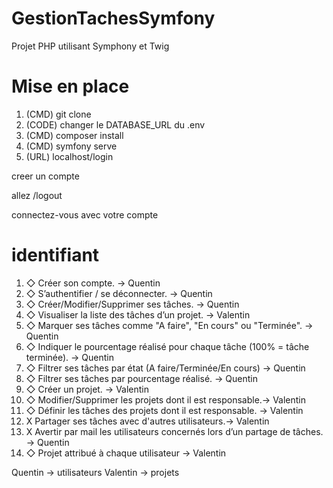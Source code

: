 # GestionTachesSymfony
Projet PHP utilisant Symphony et Twig

# Mise en place
1. (CMD) git clone
2. (CODE) changer le DATABASE_URL du .env
3. (CMD) composer install
4. (CMD) symfony serve
5. (URL) localhost/login

creer un compte 

allez /logout

connectez-vous avec votre compte


# identifiant

1. ◇ Créer son compte. -> Quentin  
2. ◇ S’authentifier / se déconnecter. -> Quentin
3. ◇ Créer/Modifier/Supprimer ses tâches. -> Quentin 
4. ◇ Visualiser la liste des tâches d’un projet. -> Valentin
5. ◇ Marquer ses tâches comme "A faire", "En cours" ou "Terminée". -> Quentin
6. ◇ Indiquer le pourcentage réalisé pour chaque tâche (100% = tâche terminée). -> Quentin
7. ◇ Filtrer ses tâches par état (A faire/Terminée/En cours) -> Quentin
8. ◇ Filtrer ses tâches par pourcentage réalisé. -> Quentin
9. ◇ Créer un projet. -> Valentin 
10. ◇ Modifier/Supprimer les projets dont il est responsable.-> Valentin
11. ◇ Définir les tâches des projets dont il est responsable. -> Valentin
12. X Partager ses tâches avec d'autres utilisateurs.-> Valentin
13. X Avertir par mail les utilisateurs concernés lors d’un partage de tâches. -> Quentin
14. ◇ Projet attribué à chaque utilisateur -> Valentin

Quentin -> utilisateurs
Valentin -> projets


